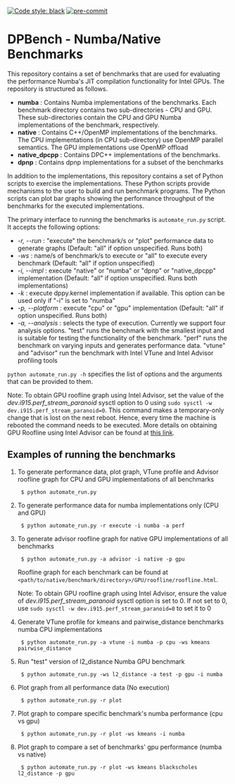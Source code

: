 [![Code style: black](https://img.shields.io/badge/code%20style-black-000000.svg)](https://github.com/psf/black)
[![pre-commit](https://github.com/IntelPython/dpbench/actions/workflows/pre-commit.yml/badge.svg)](https://github.com/IntelPython/dpbench/actions/workflows/pre-commit.yml)

# DPBench - Numba/Native Benchmarks

This repository contains a set of benchmarks that are used for evaluating the performance Numba's JIT compilation functionality for Intel GPUs. The repository is structured as follows.
* __numba__ : Contains Numba implementations of the benchmarks. Each benchmark directory contains two sub-directories - CPU and GPU. These sub-directories contain the CPU and GPU Numba implementations of the benchmark, respectively.
* __native__ : Contains C++/OpenMP implementations of the benchmarks. The CPU implementations (in CPU sub-directory) use OpenMP parallel semantics. The GPU implementations use OpenMP offload
* __native_dpcpp__ : Contains DPC++ implementations of the benchmarks.
* __dpnp__ : Contains dpnp implementations for a subset of the benchmarks

In addition to the implementations, this repository contains a set of Python scripts to exercise the implementations. These Python scripts provide mechanisms to the user to build and run benchmark programs. The Python scripts can plot bar graphs showing the performance throughput of the benchmarks for the executed implementations.

The primary interface to running the benchmarks is `automate_run.py` script. It accepts the following options:
* _-r, --run_ : "execute" the benchmark/s or "plot" performance data to generate graphs (Default: "all" if option unspecified. Runs both)
* _-ws_ : name/s of benchmark/s to execute or "all" to execute every benchmark (Default: "all" if option unspecified)
* _-i, --impl_ : execute "native" or "numba" or "dpnp" or "native_dpcpp" implementation (Default: "all" if option unspecified. Runs both implementations)
* _-k_ : execute dppy.kernel implementation if available. This option can be used only if "-i" is set to "numba"
* _-p, --platform_ : execute "cpu" or "gpu" implementation (Default: "all" if option unspecified. Runs both)
* _-a, --analysis_ : selects the type of execution. Currently we support four analysis options. "test" runs the benchmark with the smallest input and is suitable for testing the functionality of the benchmark. "perf" runs the benchmark on varying inputs and generates performance data. "vtune" and "advisor" run the benchmark with Intel VTune and Intel Advisor profiling tools

`python automate_run.py -h` specifies the list of options and the arguments that can be provided to them.

Note: To obtain GPU roofline graph using Intel Advisor, set the value of the _dev.i915.perf_stream_paranoid_ sysctl option to 0 using `sudo sysctl -w dev.i915.perf_stream_paranoid=0`. This command makes a temporary-only change that is lost on the next reboot. Hence, every time the machine is rebooted the command needs to be executed. More details on obtaining GPU Roofline using Intel Advisor can be found at [this link](https://software.intel.com/content/www/us/en/develop/documentation/get-started-with-advisor/top/offload-advisor-workflow/identify-gpu-performance-bottlenecks-using-gpu-roofline.html).

## Examples of running the benchmarks

1. To generate performance data, plot graph, VTune profile and Advisor roofline graph for CPU and GPU implementations of all benchmarks

        $ python automate_run.py

2. To generate performance data for numba implementations only (CPU and GPU)

        $ python automate_run.py -r execute -i numba -a perf

3. To generate advisor roofline graph for native GPU implementations of all benchmarks

        $ python automate_run.py -a advisor -i native -p gpu

   Roofline graph for each benchmark can be found at `<path/to/native/benchmark/directory>/GPU/roofline/roofline.html`.

   Note: To obtain GPU roofline graph using Intel Advisor, ensure the value of _dev.i915.perf_stream_paranoid_ sysctl option is set to 0. If not set to 0, use `sudo sysctl -w dev.i915.perf_stream_paranoid=0` to set it to 0

4. Generate VTune profile for kmeans and pairwise_distance benchmarks numba CPU implementations

        $ python automate_run.py -a vtune -i numba -p cpu -ws kmeans pairwise_distance

5. Run "test" version of l2_distance Numba GPU benchmark

        $ python automate_run.py -ws l2_distance -a test -p gpu -i numba

6. Plot graph from all performance data (No execution)

        $ python automate_run.py -r plot

6. Plot graph to compare specific benchmark's numba performance (cpu vs gpu)

        $ python automate_run.py -r plot -ws kmeans -i numba

6. Plot graph to compare a set of benchmarks' gpu performance (numba vs native)

        $ python automate_run.py -r plot -ws kmeans blackscholes l2_distance -p gpu

